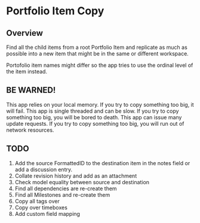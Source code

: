Portfolio Item Copy
===================

## Overview

Find all the child items from a root Portfolio Item and replicate as much as possible into a new item that
might be in the same or different workspace.

Portofolio item names might differ so the app tries to use the ordinal level of the item instead.

## BE WARNED!

This app relies on your local memory. If you try to copy something too big, it will fail.
This app is single threaded and can be slow. If you try to copy something too big, you will be bored to death.
This app can issue many update requests. If you try to copy something too big, you will run out of network resources.

## TODO

1. Add the source FormattedID to the destination item in the notes field or add a discussion entry.
2. Collate revision history and add as an attachment
3. Check model equality between source and destination
3. Find all dependencies are re-create them
4. Find all Milestones and re-create them
5. Copy all tags over
6. Copy over timeboxes
7. Add custom field mapping
